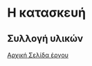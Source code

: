 # Η κατασκευή



## Συλλογή υλικών






[Αρχική Σελίδα έργου](https://github.com/stegiepistimwn/cobitospito)

